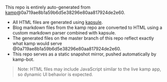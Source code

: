 This repo is entirely auto-generated from [kamp](https://github.com/sakethpathike/kamp)@0a719ae8b1a59b6d5e38296e80aa817924de2e60.

- All HTML files are generated using [kapsule](https://github.com/sakethpathike/kapsule).
- Blog markdown files from the kamp repo are converted to HTML using a custom markdown parser combined with kapsule.
- The generated files on the master branch of this repo reflect exactly what kamp would serve @0a719ae8b1a59b6d5e38296e80aa817924de2e60.
- This repo serves as a static snapshot mirror, pushed automatically by kamp-bot.

> Note: HTML files may include JavaScript similar to the live kamp app, so dynamic UI behavior is expected.